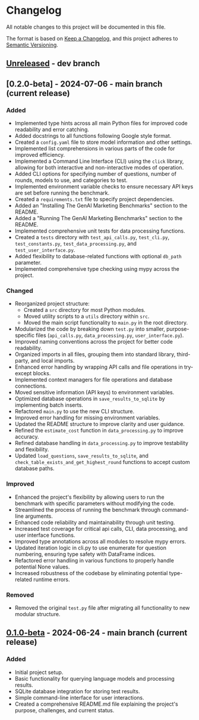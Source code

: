 # Changelog

All notable changes to this project will be documented in this file.

The format is based on [Keep a Changelog](https://keepachangelog.com/en/1.0.0/),
and this project adheres to [Semantic Versioning](https://semver.org/spec/v2.0.0.html).

## [Unreleased] - dev branch


## [0.2.0-beta] - 2024-07-06 - main branch (current release)

### Added
- Implemented type hints across all main Python files for improved code readability and error catching.
- Added docstrings to all functions following Google style format.
- Created a `config.yaml` file to store model information and other settings.
- Implemented list comprehensions in various parts of the code for improved efficiency.
- Implemented a Command Line Interface (CLI) using the `click` library, allowing for both interactive and non-interactive modes of operation.
- Added CLI options for specifying number of questions, number of rounds, models to use, and categories to test.
- Implemented environment variable checks to ensure necessary API keys are set before running the benchmark.
- Created a `requirements.txt` file to specify project dependencies.
- Added an "Installing The GenAI Marketing Benchmarks" section to the README.
- Added a "Running The GenAI Marketing Benchmarks" section to the README.
- Implemented comprehensive unit tests for data processing functions.
- Created a `tests` directory with `test_api_calls.py`, `test_cli.py`, `test_constants.py`, `test_data_processing.py`, and `test_user_interface.py`.
- Added flexibility to database-related functions with optional `db_path` parameter.
- Implemented comprehensive type checking using mypy across the project.

### Changed
- Reorganized project structure:
  - Created a `src` directory for most Python modules.
  - Moved utility scripts to a `utils` directory within `src`.
  - Moved the main script functionality to `main.py` in the root directory.
- Modularized the code by breaking down `test.py` into smaller, purpose-specific files (`api_calls.py`, `data_processing.py`, `user_interface.py`).
- Improved naming conventions across the project for better code readability.
- Organized imports in all files, grouping them into standard library, third-party, and local imports.
- Enhanced error handling by wrapping API calls and file operations in try-except blocks.
- Implemented context managers for file operations and database connections.
- Moved sensitive information (API keys) to environment variables.
- Optimized database operations in `save_results_to_sqlite` by implementing batch inserts.
- Refactored `main.py` to use the new CLI structure.
- Improved error handling for missing environment variables.
- Updated the README structure to improve clarity and user guidance.
- Refined the `estimate_cost` function in `data_processing.py` to improve accuracy.
- Refined database handling in `data_processing.py` to improve testability and flexibility.
- Updated `load_questions`, `save_results_to_sqlite`, and `check_table_exists_and_get_highest_round` functions to accept custom database paths.

### Improved
- Enhanced the project's flexibility by allowing users to run the benchmark with specific parameters without modifying the code.
- Streamlined the process of running the benchmark through command-line arguments.
- Enhanced code reliability and maintainability through unit testing.
- Increased test coverage for critical api calls, CLI, data processing, and user interface functions.
- Improved type annotations across all modules to resolve mypy errors.
- Updated iteration logic in cli.py to use enumerate for question numbering, ensuring type safety with DataFrame indices.
- Refactored error handling in various functions to properly handle potential None values.
- Increased robustness of the codebase by eliminating potential type-related runtime errors.

### Removed
- Removed the original `test.py` file after migrating all functionality to new modular structure.

## [0.1.0-beta] - 2024-06-24 - main branch (current release)

### Added
- Initial project setup.
- Basic functionality for querying language models and processing results.
- SQLite database integration for storing test results.
- Simple command-line interface for user interactions.
- Created a comprehensive README.md file explaining the project's purpose, challenges, and current status.

[Unreleased]: https://github.com/seanbetts/genai-marketing-benchmarks/tree/dev
[0.1.0-beta]: https://github.com/seanbetts/genai-marketing-benchmarks/tree/0.1.0-beta